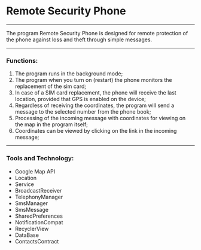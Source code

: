 # Remote Security Phone #

---

The program Remote Security Phone is designed for remote protection of the phone against loss and theft through simple messages.

---

### Functions: ###
1. The program runs in the background mode;
2. The program when you turn on (restart) the phone monitors the replacement of the sim card;
3. In case of a SIM card replacement, the phone will receive the last location, provided that GPS is enabled on the device;
4. Regardless of receiving the coordinates, the program will send a message to the selected number from the phone book;
5. Processing of the incoming message with coordinates for viewing on the map in the program itself;
6. Coordinates can be viewed by clicking on the link in the incoming message;


---

### Tools and Technology: ###
- Google Map API
- Location
- Service
- BroadcastReceiver
- TelephonyManager
- SmsManager
- SmsMessage
- SharedPreferences
- NotificationCompat
- RecyclerView
- DataBase
- ContactsContract

